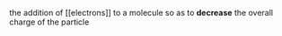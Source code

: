 the addition of [[electrons]] to a molecule so as to **decrease** the overall charge of the particle